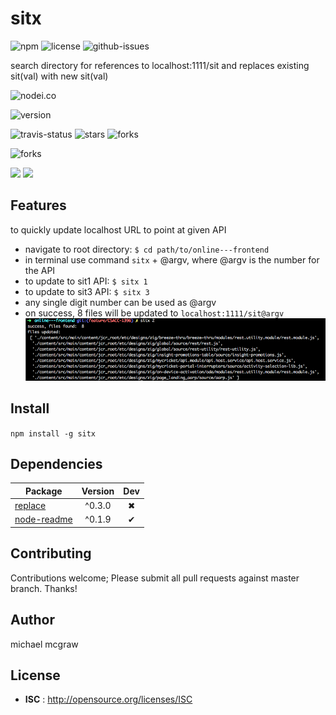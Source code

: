 # sitx

![npm](https://img.shields.io/npm/v/sitx.svg) ![license](https://img.shields.io/npm/l/sitx.svg) ![github-issues](https://img.shields.io/github/issues/mmcgraw73/sitx.svg)  

search directory for references to localhost:1111/sit and replaces existing sit(val) with new sit(val)

![nodei.co](https://nodei.co/npm/sitx.png?downloads=true&downloadRank=true&stars=true)

![version](https://img.shields.io/npm/v/npm.svg)

![travis-status](https://img.shields.io/travis/mmcgraw73/sitx.svg)
![stars](https://img.shields.io/github/stars/mmcgraw73/sitx.svg)
![forks](https://img.shields.io/github/forks/mmcgraw73/sitx.svg)

![forks](https://img.shields.io/github/forks/mmcgraw73/sitx.svg)

![](https://david-dm.org/mmcgraw73/sitx/status.svg)
![](https://david-dm.org/mmcgraw73/sitx/dev-status.svg)

## Features

to quickly update localhost URL to point at given API <br>
- navigate to root directory: `$ cd path/to/online---frontend`
- in terminal use command `sitx` + @argv, where @argv is the number for the API
- to update to sit1 API: `$ sitx 1` <br>
- to update to sit3 API: `$ sitx 3` <br>
- any single digit number can be used as @argv
- on success, 8 files will be updated to `localhost:1111/sit@argv`<br>
![successful update screenshot](/success.png?raw=true "Great Success!")


## Install

`npm install -g sitx`


## Dependencies

Package | Version | Dev
--- |:---:|:---:
[replace](https://www.npmjs.com/package/replace) | ^0.3.0 | ✖
[node-readme](https://www.npmjs.com/package/node-readme) | ^0.1.9 | ✔


## Contributing

Contributions welcome; Please submit all pull requests against master branch. Thanks!

## Author

michael mcgraw

## License

 - **ISC** : http://opensource.org/licenses/ISC
